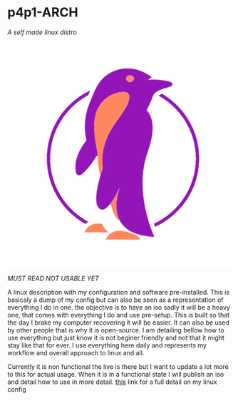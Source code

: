 p4p1-ARCH
=========
*A self made linux distro*

![iso_logo](https://github.com/p4p1/p4p1-arch/raw/main/assets/favicon.png)

*MUST READ NOT USABLE YET*

A linux description with my configuration and software pre-installed. This is basicaly
a dump of my config but can also be seen as a representation of everything I do in one.
the objective is to have an iso sadly it will be a heavy one, that comes with everything
I do and use pre-setup. This is built so that the day I brake my computer recovering
it will be easier. It can also be used by other people that is why it is open-source.
I am detailing bellow how to use everything but just know it is not beginer friendly and
not that it might stay like that for ever. I use everything here daily and represents
my workflow and overall approach to linux and all.

Currently it is non functional the live is there but I want to update a lot more
to this for actual usage. When it is in a functional state I will publish an iso
and detail how to use in more detail.
[this](https://leosmith.xyz/rice/) link for a full detail on my linux config

